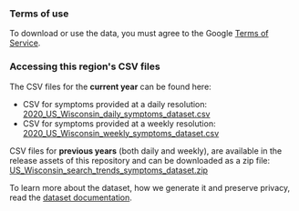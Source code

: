 ### Terms of use
To download or use the data, you must agree to the Google [Terms of Service](https://policies.google.com/terms).

### Accessing this region's CSV files
The CSV files for the **current year** can be found here:
- CSV for symptoms provided at a daily resolution: [2020_US_Wisconsin_daily_symptoms_dataset.csv](2020_US_Wisconsin_daily_symptoms_dataset.csv)
- CSV for symptoms provided at a weekly resolution: [2020_US_Wisconsin_weekly_symptoms_dataset.csv](2020_US_Wisconsin_weekly_symptoms_dataset.csv)

CSV files for **previous years** (both daily and weekly), are available in the release assets of this repository and can be downloaded as a zip file: [US_Wisconsin_search_trends_symptoms_dataset.zip](https://github.com/google-research/open-covid-19-data/releases/download/v0.0.2/US_Wisconsin_search_trends_symptoms_dataset.zip)

To learn more about the dataset, how we generate it and preserve privacy, read the [dataset documentation](../../../../README.md).
